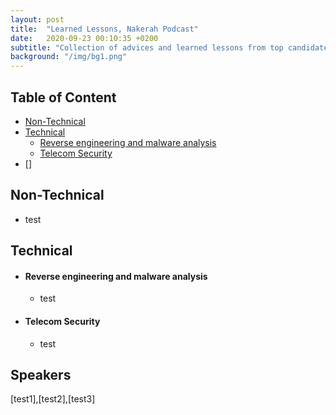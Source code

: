 ```yaml
---
layout: post
title:  "Learned Lessons, Nakerah Podcast"
date:   2020-09-23 00:10:35 +0200
subtitle: "Collection of advices and learned lessons from top candidates"
background: "/img/bg1.png"
---
```


## Table of Content

* [Non-Technical](#non-technical)
* [Technical](#technical)
   * [Reverse engineering and malware analysis](#reverse-engineering-and-malware-analysis)
   * [Telecom Security](#telecom-security)  
* []
## Non-Technical

* test

## Technical

* #### Reverse engineering and malware analysis

   * test

* #### Telecom Security

   * test
   
## Speakers

[test1],[test2],[test3]

